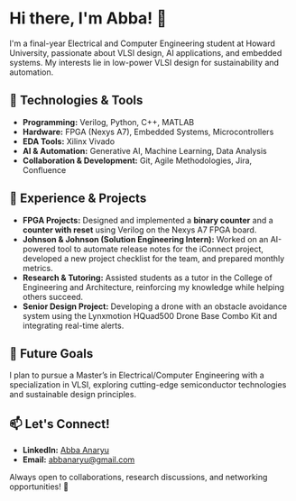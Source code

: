 # Hi there, I'm Abba! 👋

I'm a final-year Electrical and Computer Engineering student at Howard University, passionate about VLSI design, AI applications, and embedded systems. My interests lie in low-power VLSI design for sustainability and automation.

## 🔧 Technologies & Tools

- **Programming:** Verilog, Python, C++, MATLAB  
- **Hardware:** FPGA (Nexys A7), Embedded Systems, Microcontrollers  
- **EDA Tools:** Xilinx Vivado  
- **AI & Automation:** Generative AI, Machine Learning, Data Analysis  
- **Collaboration & Development:** Git, Agile Methodologies, Jira, Confluence  

## 🚀 Experience & Projects

- **FPGA Projects:** Designed and implemented a **binary counter** and a **counter with reset** using Verilog on the Nexys A7 FPGA board.
- **Johnson & Johnson (Solution Engineering Intern):** Worked on an AI-powered tool to automate release notes for the iConnect project, developed a new project checklist for the team, and prepared monthly metrics.
- **Research & Tutoring:** Assisted students as a tutor in the College of Engineering and Architecture, reinforcing my knowledge while helping others succeed.
- **Senior Design Project:** Developing a drone with an obstacle avoidance system using the Lynxmotion HQuad500 Drone Base Combo Kit and integrating real-time alerts.

## 🎯 Future Goals

I plan to pursue a Master’s in Electrical/Computer Engineering with a specialization in VLSI, exploring cutting-edge semiconductor technologies and sustainable design principles.

## 📫 Let's Connect!

- **LinkedIn:** [Abba Anaryu](https://www.linkedin.com/in/abba-anaryu-053a00247/)
- **Email:** abbanaryu@gmail.com  

Always open to collaborations, research discussions, and networking opportunities! 🚀
